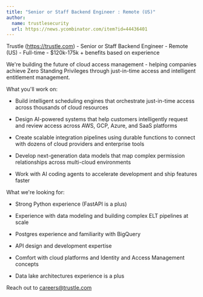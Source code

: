 ```yaml
---
title: "Senior or Staff Backend Engineer : Remote (US)"
author:
  name: trustlesecurity
  url: https://news.ycombinator.com/item?id=44436401
---
```


<JobNavigation />

Trustle (<a href="https:&#x2F;&#x2F;trustle.com" rel="nofollow">https:&#x2F;&#x2F;trustle.com</a>) - Senior or Staff Backend Engineer - Remote (US) - Full-time - $120k-175k + benefits based on experience

We&#x27;re building the future of cloud access management - helping companies achieve Zero Standing Privileges through just-in-time access and intelligent entitlement management.

What you&#x27;ll work on:

- Build intelligent scheduling engines that orchestrate just-in-time access across thousands of cloud resources

- Design AI-powered systems that help customers intelligently request and review access across AWS, GCP, Azure, and SaaS platforms

- Create scalable integration pipelines using durable functions to connect with dozens of cloud providers and enterprise tools

- Develop next-generation data models that map complex permission relationships across multi-cloud environments

- Work with AI coding agents to accelerate development and ship features faster

What we&#x27;re looking for:

- Strong Python experience (FastAPI is a plus)

- Experience with data modeling and building complex ELT pipelines at scale

- Postgres experience and familiarity with BigQuery

- API design and development expertise

- Comfort with cloud platforms and Identity and Access Management concepts

- Data lake architectures experience is a plus

Reach out to careers@trustle.com
<JobApplication />
